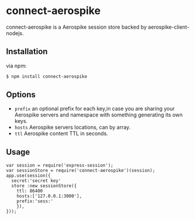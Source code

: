 connect-aerospike
=================
connect-aerospike is a Aerospike session store backed by aerospike-client-nodejs.

## Installation

via npm:

```bash
$ npm install connect-aerospike
```

## Options

* `prefix` an optional prefix for each key,in case you are sharing your Aerospike servers and namespace with something generating its own keys.
* `hosts` Aerospike servers locations, can by array.
* `ttl` Aerospike content TTL in seconds.

## Usage

```
var session = require('express-session');
var sessionStore = require('connect-aerospike')(session);
app.use(session({
  secret:'secret key'
  store :new sessionStore({
    ttl: 86400
    hosts:['127.0.0.1:3000'],
    prefix:'sess:'
    }),
}));
```
